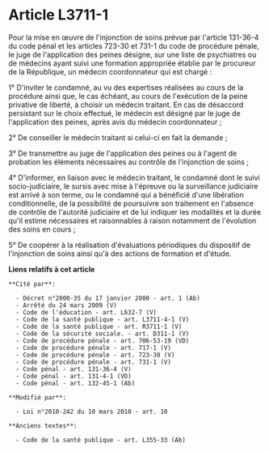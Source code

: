 # Article L3711-1

Pour la mise en œuvre de l'injonction de soins prévue par l'article 131-36-4 du code pénal et les articles 723-30 et 731-1 du
code de procédure pénale, le juge de l'application des peines désigne, sur une liste de psychiatres ou de médecins ayant
suivi une formation appropriée établie par le procureur de la République, un médecin coordonnateur qui est chargé : 

1° D'inviter le condamné, au vu des expertises réalisées au cours de la procédure ainsi que, le cas échéant, au cours de
l'exécution de la peine privative de liberté, à choisir un médecin traitant. En cas de désaccord persistant sur le choix
effectué, le médecin est désigné par le juge de l'application des peines, après avis du médecin coordonnateur ; 

2° De conseiller le médecin traitant si celui-ci en fait la demande ; 

3° De transmettre au juge de l'application des peines ou à l'agent de probation les éléments nécessaires au contrôle de
l'injonction de soins ; 

4° D'informer, en liaison avec le médecin traitant, le condamné dont le suivi socio-judiciaire, le sursis avec mise à
l'épreuve ou la surveillance judiciaire est arrivé à son terme, ou le condamné qui a bénéficié d'une libération
conditionnelle, de la possibilité de poursuivre son traitement en l'absence de contrôle de l'autorité judiciaire et de lui
indiquer les modalités et la durée qu'il estime nécessaires et raisonnables à raison notamment de l'évolution des soins en
cours ; 

5° De coopérer à la réalisation d'évaluations périodiques du dispositif de l'injonction de soins ainsi qu'à des actions de
formation et d'étude.

**Liens relatifs à cet article**

	**Cité par**:

	  - Décret n°2000-35 du 17 janvier 2000 - art. 1 (Ab)
	  - Arrêté du 24 mars 2009 (V)
	  - Code de l'éducation - art. L632-7 (V)
	  - Code de la santé publique - art. L3711-4-1 (V)
	  - Code de la santé publique - art. R3711-1 (V)
	  - Code de la sécurité sociale. - art. D311-1 (V)
	  - Code de procédure pénale - art. 706-53-19 (VD)
	  - Code de procédure pénale - art. 717-1 (V)
	  - Code de procédure pénale - art. 723-30 (V)
	  - Code de procédure pénale - art. 731-1 (V)
	  - Code pénal - art. 131-36-4 (V)
	  - Code pénal - art. 131-4-1 (VD)
	  - Code pénal - art. 132-45-1 (Ab)

	**Modifié par**:

	  - Loi n°2010-242 du 10 mars 2010 - art. 10

	**Anciens textes**:

	  - Code de la santé publique - art. L355-33 (Ab)
